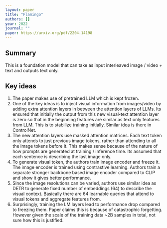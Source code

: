 ```yaml
---
layout: paper
title: "Flamingo"
authors: []
year: 2022
journal: ""
paper: https://arxiv.org/pdf/2204.14198
---
```


## Summary

This is a foundation model that can take as input interleaved image / video + text and outputs text only.

## Key ideas

1. The paper makes use of pretrained LLM which is kept frozen.
2. One of the key ideas is to inject visual information from images/video by adding extra attention layers in between the attention layers of LLMs. Its ensured that initially the output from this new visual-text attention layer is zero so that in the beginning features are similar as text only features from LLM. This is to stabilize training initially. Similar idea is there in ControlNet.
3. The new attention layers use masked attention matrices. Each text token only attends to just previous image tokens, rather than attending to all the image tokens before it. This makes sense because of the nature of how prompts are generated at training / inference time. Its assumed that each sentence is describing the last image only. 
4. To generate visual token, the authors train image encoder and freeze it. The image encoder is trained using contrastive learning. Authors train a separate stronger backbone based image encoder compared to CLIP and show it gives better performance.
5. Since the image resolutions can be varied, authors use similar idea as DETR to generate fixed number of embeddings (64) to describe the visual context. Basically there are 64 learnable queries that attend to visual tokens and aggregate features from. 
6. Surprisingly, training the LM layers lead to performance drop compared to freezing them. Paper claims this is because of catastrophic forgetting. However given the scale of the training data ~2B samples in total, not sure how this is justified. 